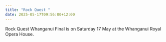 ```yaml
---
title: "Rock Quest "
date: 2025-05-17T09:56:00+12:00
---
```

Rock Quest Whanganui Final is on Saturday 17 May at the Whanganui Royal Opera House.
